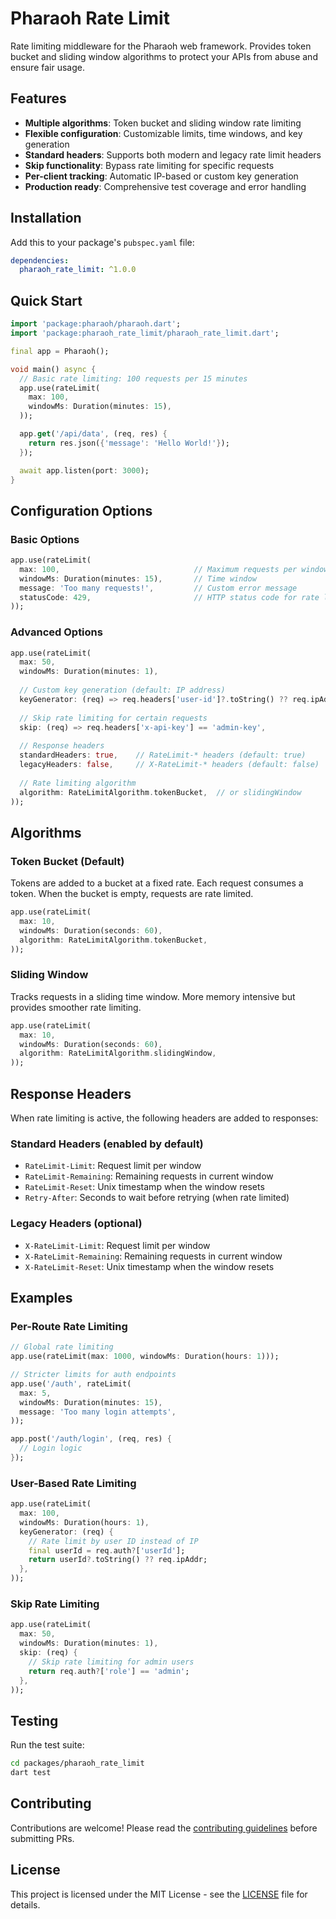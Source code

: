 # Pharaoh Rate Limit

Rate limiting middleware for the Pharaoh web framework. Provides token bucket and sliding window algorithms to protect your APIs from abuse and ensure fair usage.

## Features

- **Multiple algorithms**: Token bucket and sliding window rate limiting
- **Flexible configuration**: Customizable limits, time windows, and key generation
- **Standard headers**: Supports both modern and legacy rate limit headers
- **Skip functionality**: Bypass rate limiting for specific requests
- **Per-client tracking**: Automatic IP-based or custom key generation
- **Production ready**: Comprehensive test coverage and error handling

## Installation

Add this to your package's `pubspec.yaml` file:

```yaml
dependencies:
  pharaoh_rate_limit: ^1.0.0
```

## Quick Start

```dart
import 'package:pharaoh/pharaoh.dart';
import 'package:pharaoh_rate_limit/pharaoh_rate_limit.dart';

final app = Pharaoh();

void main() async {
  // Basic rate limiting: 100 requests per 15 minutes
  app.use(rateLimit(
    max: 100,
    windowMs: Duration(minutes: 15),
  ));

  app.get('/api/data', (req, res) {
    return res.json({'message': 'Hello World!'});
  });

  await app.listen(port: 3000);
}
```

## Configuration Options

### Basic Options

```dart
app.use(rateLimit(
  max: 100,                              // Maximum requests per window
  windowMs: Duration(minutes: 15),       // Time window
  message: 'Too many requests!',         // Custom error message
  statusCode: 429,                       // HTTP status code for rate limited requests
));
```

### Advanced Options

```dart
app.use(rateLimit(
  max: 50,
  windowMs: Duration(minutes: 1),
  
  // Custom key generation (default: IP address)
  keyGenerator: (req) => req.headers['user-id']?.toString() ?? req.ipAddr,
  
  // Skip rate limiting for certain requests
  skip: (req) => req.headers['x-api-key'] == 'admin-key',
  
  // Response headers
  standardHeaders: true,    // RateLimit-* headers (default: true)
  legacyHeaders: false,     // X-RateLimit-* headers (default: false)
  
  // Rate limiting algorithm
  algorithm: RateLimitAlgorithm.tokenBucket,  // or slidingWindow
));
```

## Algorithms

### Token Bucket (Default)

Tokens are added to a bucket at a fixed rate. Each request consumes a token. When the bucket is empty, requests are rate limited.

```dart
app.use(rateLimit(
  max: 10,
  windowMs: Duration(seconds: 60),
  algorithm: RateLimitAlgorithm.tokenBucket,
));
```

### Sliding Window

Tracks requests in a sliding time window. More memory intensive but provides smoother rate limiting.

```dart
app.use(rateLimit(
  max: 10,
  windowMs: Duration(seconds: 60),
  algorithm: RateLimitAlgorithm.slidingWindow,
));
```

## Response Headers

When rate limiting is active, the following headers are added to responses:

### Standard Headers (enabled by default)
- `RateLimit-Limit`: Request limit per window
- `RateLimit-Remaining`: Remaining requests in current window
- `RateLimit-Reset`: Unix timestamp when the window resets
- `Retry-After`: Seconds to wait before retrying (when rate limited)

### Legacy Headers (optional)
- `X-RateLimit-Limit`: Request limit per window
- `X-RateLimit-Remaining`: Remaining requests in current window
- `X-RateLimit-Reset`: Unix timestamp when the window resets

## Examples

### Per-Route Rate Limiting

```dart
// Global rate limiting
app.use(rateLimit(max: 1000, windowMs: Duration(hours: 1)));

// Stricter limits for auth endpoints
app.use('/auth', rateLimit(
  max: 5,
  windowMs: Duration(minutes: 15),
  message: 'Too many login attempts',
));

app.post('/auth/login', (req, res) {
  // Login logic
});
```

### User-Based Rate Limiting

```dart
app.use(rateLimit(
  max: 100,
  windowMs: Duration(hours: 1),
  keyGenerator: (req) {
    // Rate limit by user ID instead of IP
    final userId = req.auth?['userId'];
    return userId?.toString() ?? req.ipAddr;
  },
));
```

### Skip Rate Limiting

```dart
app.use(rateLimit(
  max: 50,
  windowMs: Duration(minutes: 1),
  skip: (req) {
    // Skip rate limiting for admin users
    return req.auth?['role'] == 'admin';
  },
));
```

## Testing

Run the test suite:

```bash
cd packages/pharaoh_rate_limit
dart test
```

## Contributing

Contributions are welcome! Please read the [contributing guidelines](../../CONTRIBUTING.md) before submitting PRs.

## License

This project is licensed under the MIT License - see the [LICENSE](../../LICENSE) file for details.
